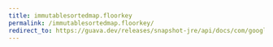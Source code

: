 ```yaml
---
title: immutablesortedmap.floorkey
permalink: /immutablesortedmap.floorkey/
redirect_to: https://guava.dev/releases/snapshot-jre/api/docs/com/google/common/collect/ImmutableSortedMap.html#floorKey-K-
---
```

